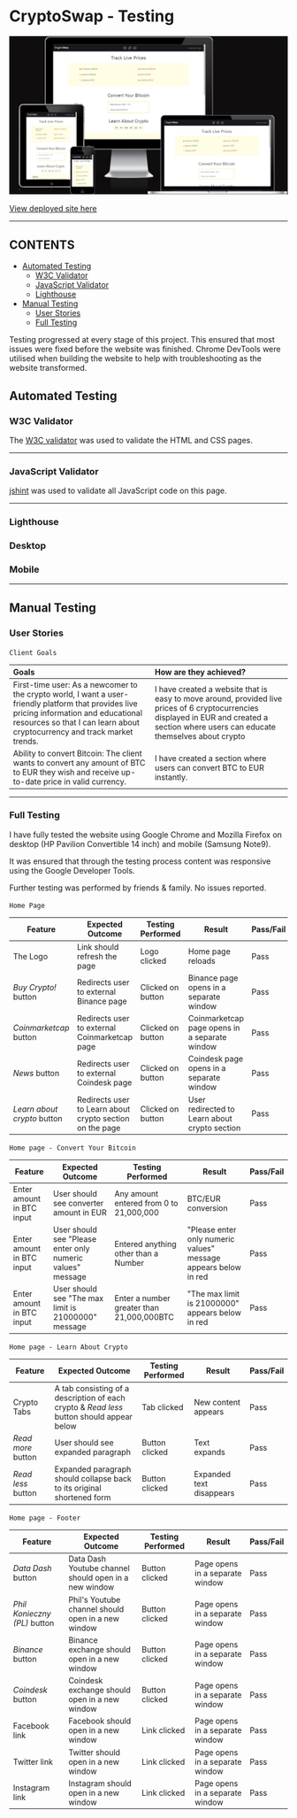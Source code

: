 # CryptoSwap - Testing

![multi screen img](docs/Multidevice-screenshot.jpg)

[View deployed site here](https://adampl2.github.io/CryptoSwap/index.html)

- - -

## CONTENTS

* [Automated Testing](#automated-testing)
  * [W3C Validator](#w3c-validator)
  * [JavaScript Validator](#javascript-validator)
  * [Lighthouse](#lighthouse)
* [Manual Testing](#manual-testing)
  * [User Stories](#user-stories)
  * [Full Testing](#full-testing)

Testing progressed at every stage of this project. This ensured that most issues were fixed before the website was finished. Chrome DevTools were utilised when building the website to help with troubleshooting as the website transformed.

## Automated Testing

### W3C Validator

The [W3C validator](https://validator.w3.org/) was used to validate the HTML and CSS pages.

- - -

### JavaScript Validator

[jshint](https://jshint.com/) was used to validate all JavaScript code on this page.

- - -

### Lighthouse

### Desktop

### Mobile

- - -

## Manual Testing

### User Stories

`Client Goals`

| Goals | How are they achieved? |
| :--- | :--- |
| First-time user: As a newcomer to the crypto world, I want a user-friendly platform that provides live pricing information and educational resources so that I can learn about cryptocurrency and track market trends. | I have created a website that is easy to move around, provided live prices of 6 cryptocurrencies displayed in EUR and created a section where users can educate themselves about crypto | I want the site to be responsive to my device. | I have developed the site with responsiveness in mind. |
| Ability to convert Bitcoin: The client wants to convert any amount of BTC to EUR they wish and receive up-to-date price in valid currency. | I have created a section where users can convert BTC to EUR instantly. |

- - -

### Full Testing

I have fully tested the website using Google Chrome and Mozilla Firefox on desktop (HP Pavilion Convertible 14 inch) and mobile (Samsung Note9).

It was ensured that through the testing process content was responsive using the Google Developer Tools.

Further testing was performed by friends & family. No issues reported.

`Home Page`

| Feature | Expected Outcome | Testing Performed | Result | Pass/Fail |
| --- | --- | --- | --- | --- |
| The Logo | Link should refresh the page | Logo clicked | Home page reloads | Pass |
| *Buy Crypto!* button | Redirects user to external Binance page | Clicked on button | Binance page opens in a separate window | Pass |
| *Coinmarketcap* button | Redirects user to external Coinmarketcap page | Clicked on button | Coinmarketcap page opens in a separate window | Pass |
| *News* button | Redirects user to external Coindesk page | Clicked on button | Coindesk page opens in a separate window | Pass |
| *Learn about crypto* button | Redirects user to Learn about crypto section on the page | Clicked on button | User redirected to Learn about crypto section | Pass

`Home page - Convert Your Bitcoin`

| Feature | Expected Outcome | Testing Performed | Result | Pass/Fail |
| --- | --- | --- | --- | --- |
| Enter amount in BTC input | User should see converter amount in EUR | Any amount entered from 0 to 21,000,000 | BTC/EUR conversion | Pass |
| Enter amount in BTC input | User should see "Please enter only numeric values" message | Entered anything other than a Number | "Please enter only numeric values" message appears below in red | Pass |
| Enter amount in BTC input | User should see "The max limit is 21000000" message | Enter a number greater than 21,000,000BTC | "The max limit is 21000000" appears below in red| Pass |

`Home page - Learn About Crypto`

| Feature | Expected Outcome | Testing Performed | Result | Pass/Fail |
| --- | --- | --- | --- | --- |
| Crypto Tabs | A tab consisting of a description of each crypto & *Read less* button should appear below | Tab clicked | New content appears | Pass |
| *Read more* button | User should see expanded paragraph | Button clicked | Text expands | Pass |
| *Read less* button | Expanded paragraph should collapse back to its original shortened form | Button clicked | Expanded text disappears | Pass |

`Home page - Footer`

| Feature | Expected Outcome | Testing Performed | Result | Pass/Fail |
| --- | --- | --- | --- | --- |
| *Data Dash* button | Data Dash Youtube channel should open in a new window | Button clicked | Page opens in a separate window | Pass |
| *Phil Konieczny (PL)* button | Phil's Youtube channel should open in a new window | Button clicked | Page opens in a separate window | Pass |
| *Binance* button | Binance exchange should open in a new window | Button clicked | Page opens in a separate window | Pass |
| *Coindesk* button | Coindesk exchange should open in a new window | Button clicked | Page opens in a separate window | Pass |
| Facebook link | Facebook should open in a new window | Link clicked | Page opens in a separate window | Pass |
| Twitter link | Twitter should open in a new window | Link clicked | Page opens in a separate window | Pass |
| Instagram link | Instagram should open in a new window | Link clicked | Page opens in a separate window | Pass
